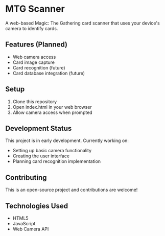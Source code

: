 # MTG Scanner

A web-based Magic: The Gathering card scanner that uses your device's camera to identify cards.

## Features (Planned)
- Web camera access
- Card image capture
- Card recognition (future)
- Card database integration (future)

## Setup
1. Clone this repository
2. Open index.html in your web browser
3. Allow camera access when prompted

## Development Status
This project is in early development. Currently working on:
- Setting up basic camera functionality
- Creating the user interface
- Planning card recognition implementation

## Contributing
This is an open-source project and contributions are welcome! 

## Technologies Used
- HTML5
- JavaScript
- Web Camera API
```
